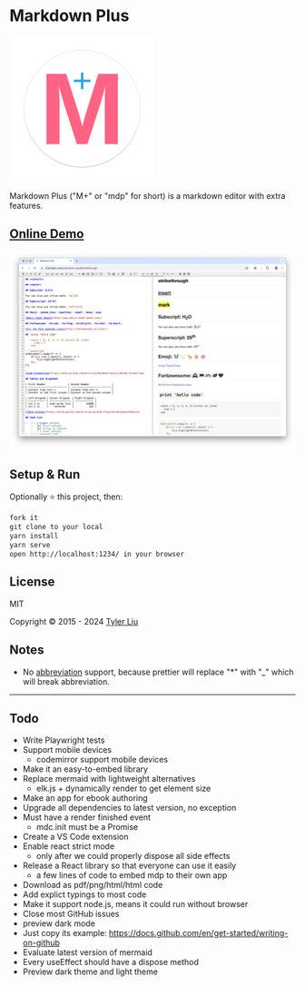 # Markdown Plus

<img src="docs/icon.svg" alt="icon" width="256" height="256"/>

Markdown Plus ("M+" or "mdp" for short) is a markdown editor with extra features.

## [Online Demo](https://chuntaoliu.com/markdown-plus/)

![Markdown Plus](screenshot.png)

## Setup & Run

Optionally :star: this project, then:

```
fork it
git clone to your local
yarn install
yarn serve
open http://localhost:1234/ in your browser
```

## License

MIT

Copyright © 2015 - 2024 [Tyler Liu](https://github.com/tylerlong/)

## Notes

- No [abbreviation](https://michelf.ca/projects/php-markdown/extra/#abbr) support, because prettier will replace "\*" with "\_" which will break abbreviation.

---

## Todo

- Write Playwright tests
- Support mobile devices
  - codemirror support mobile devices
- Make it an easy-to-embed library
- Replace mermaid with lightweight alternatives
  - elk.js + dynamically render to get element size
- Make an app for ebook authoring
- Upgrade all dependencies to latest version, no exception
- Must have a render finished event
  - mdc.init must be a Promise
- Create a VS Code extension
- Enable react strict mode
  - only after we could properly dispose all side effects
- Release a React library so that everyone can use it easily
  - a few lines of code to embed mdp to their own app
- Download as pdf/png/html/html code
- Add explict typings to most code
- Make it support node.js, means it could run without browser
- Close most GitHub issues
- preview dark mode
- Just copy its example: https://docs.github.com/en/get-started/writing-on-github
- Evaluate latest version of mermaid
- Every useEffect should have a dispose method
- Preview dark theme and light theme
